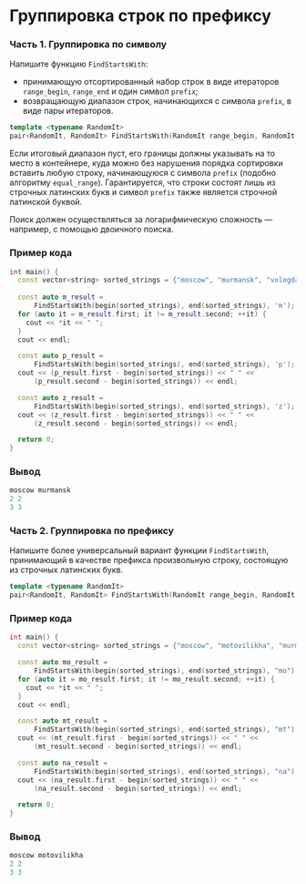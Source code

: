 # Группировка строк по префиксу

### Часть 1. Группировка по символу

Напишите функцию `FindStartsWith`:

* принимающую отсортированный набор строк в виде итераторов `range_begin`, `range_end` и один символ `prefix`;
* возвращающую диапазон строк, начинающихся с символа `prefix`, в виде пары итераторов.

```c++
template <typename RandomIt>
pair<RandomIt, RandomIt> FindStartsWith(RandomIt range_begin, RandomIt range_end, char prefix);
```
Если итоговый диапазон пуст, его границы должны указывать на то место в контейнере, куда можно без нарушения порядка сортировки вставить любую строку, начинающуюся с символа `prefix` (подобно алгоритму `equal_range`). Гарантируется, что строки состоят лишь из строчных латинских букв и символ `prefix` также является строчной латинской буквой.

Поиск должен осуществляться за логарифмическую сложность — например, с помощью двоичного поиска.

### Пример кода

```c++
int main() {
  const vector<string> sorted_strings = {"moscow", "murmansk", "vologda"};
  
  const auto m_result =
      FindStartsWith(begin(sorted_strings), end(sorted_strings), 'm');
  for (auto it = m_result.first; it != m_result.second; ++it) {
    cout << *it << " ";
  }
  cout << endl;

  const auto p_result =
      FindStartsWith(begin(sorted_strings), end(sorted_strings), 'p');
  cout << (p_result.first - begin(sorted_strings)) << " " <<
      (p_result.second - begin(sorted_strings)) << endl;

  const auto z_result =
      FindStartsWith(begin(sorted_strings), end(sorted_strings), 'z');
  cout << (z_result.first - begin(sorted_strings)) << " " <<
      (z_result.second - begin(sorted_strings)) << endl;

  return 0;
}
```
### Вывод

```objectivec
moscow murmansk
2 2
3 3
```

### Часть 2. Группировка по префиксу

Напишите более универсальный вариант функции `FindStartsWith`, принимающий в качестве префикса произвольную строку, состоящую из строчных латинских букв.

```c++
template <typename RandomIt>
pair<RandomIt, RandomIt> FindStartsWith(RandomIt range_begin, RandomIt range_end, const string& prefix);
```

### Пример кода

```c++
int main() {
  const vector<string> sorted_strings = {"moscow", "motovilikha", "murmansk"};

  const auto mo_result =
      FindStartsWith(begin(sorted_strings), end(sorted_strings), "mo");
  for (auto it = mo_result.first; it != mo_result.second; ++it) {
    cout << *it << " ";
  }
  cout << endl;

  const auto mt_result =
      FindStartsWith(begin(sorted_strings), end(sorted_strings), "mt");
  cout << (mt_result.first - begin(sorted_strings)) << " " <<
      (mt_result.second - begin(sorted_strings)) << endl;

  const auto na_result =
      FindStartsWith(begin(sorted_strings), end(sorted_strings), "na");
  cout << (na_result.first - begin(sorted_strings)) << " " <<
      (na_result.second - begin(sorted_strings)) << endl;

  return 0;
}
```
### Вывод

```objectivec
moscow motovilikha
2 2
3 3
```



